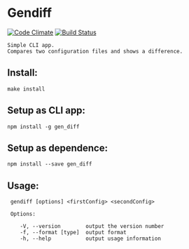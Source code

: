  # Gendiff
 [![Code Climate](https://codeclimate.com/github/VladVes/Gen-diff/badges/gpa.svg)](https://codeclimate.com/github/VladVes/Gen-diff)
[![Build Status](https://travis-ci.org/VladVes/Gen-diff.svg?branch=master)](https://travis-ci.org/VladVes/Gen-diff)

```
Simple CLI app.
Compares two configuration files and shows a difference.
```

## Install:
```
make install
```
## Setup as CLI app:
```
npm install -g gen_diff
```
## Setup as dependence:
```
npm install --save gen_diff
```

## Usage:
```
 gendiff [options] <firstConfig> <secondConfig>

 Options:

    -V, --version        output the version number
    -f, --format [type]  output format
    -h, --help           output usage information
```
